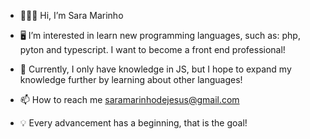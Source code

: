 - 🙋🏽‍♀️ Hi, I’m Sara Marinho
  

- 🖥 I’m interested in learn new programming languages, such as: php, pyton and typescript. I want to become a front end professional!
  
- 🔎 Currently, I only have knowledge in JS, but I hope to expand my knowledge further by learning about other languages!

- 📫 How to reach me saramarinhodejesus@gmail.com

- 💡 Every advancement has a beginning, that is the goal!


